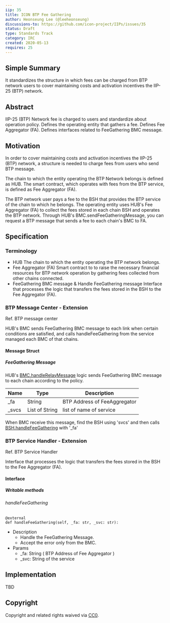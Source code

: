 ```yaml
---
iip: 35
title: ICON BTP Fee Gathering
author: Heonseung Lee (@leeheonseung)
discussions-to: https://github.com/icon-project/IIPs/issues/35
status: Draft
type: Standards Track
category: IRC
created: 2020-05-13
requires: 25
---
```


## Simple Summary

It standardizes the structure in which fees can be charged from BTP network users to cover maintaining costs and activation incentives the IIP-25 (BTP) network.

## Abstract

IIP-25 (BTP) Network fee is charged to users and standardize about operation policy.
Defines the operating entity that gathers a fee.
Defines Fee Aggregator (FA).
Defines interfaces related to FeeGathering BMC message.

## Motivation

In order to cover maintaining costs and activation incentives the IIP-25 (BTP) network, a structure is needed to charge fees from users who send BTP message.

The chain to which the entity operating the BTP Network belongs is defined as HUB.
The smart contract, which operates with fees from the BTP service, is defined as Fee Aggregator (FA).

The BTP network user pays a fee to the BSH that provides the BTP service of the chain to which he belongs.
The operating entity uses HUB's Fee Aggregator (FA) to collect the fees stored in each chain BSH and operates the BTP network.
Through HUB's BMC.sendFeeGatheringMessage, you can request a BTP message that sends a fee to each chain's BMC to FA.

## Specification

### Terminology

- HUB
  The chain to which the entity operating the BTP network belongs.
- Fee Aggregator (FA)
  Smart contract to to raise the necessary financial resources for BTP network operation by gathering fees collected from other chains connected.
- FeeGathering BMC message & Handle FeeGathering message
  Interface that processes the logic that transfers the fees stored in the BSH to the Fee Aggregator (FA).

### BTP Message Center - Extension

Ref. BTP message center

HUB's BMC sends FeeGathering BMC message to each link when certain conditions are satisfied, and calls handleFeeGathering from the service managed each BMC of that chains.

#### Message Struct

##### FeeGathering Message

HUB's [BMC.handleRelayMessage](#handleRelayMessage) logic sends FeeGathering BMC message to each chain according to the policy.

| Name  | Type           | Description                  |
| ----- | -------------- | ---------------------------- |
| _fa   | String         | BTP Address of FeeAggregator |
| _svcs | List of String | list of name of service      |

When BMC receive this message, find the BSH using 'svcs' and then calls [BSH.handleFeeGathering](#handlefeegathering) with '_fa'

### BTP Service Handler - Extension

Ref. BTP Service Handler

Interface that processes the logic that transfers the fees stored in the BSH to the Fee Aggregator (FA).

#### Interface

##### Writable methods

###### handleFeeGathering

```
@external
def handleFeeGathering(self, _fa: str, _svc: str):
```

- Description
  - Handle the FeeGathering Message.
  - Accept the error only from the BMC.
- Params
  - _fa: String ( BTP Address of Fee Aggregator )
  - _svc: String of the service

## Implementation

TBD

## Copyright

Copyright and related rights waived via [CC0](https://creativecommons.org/publicdomain/zero/1.0/).
